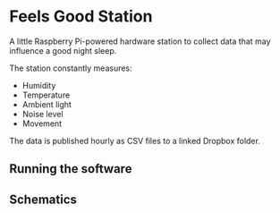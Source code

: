 # Feels Good Station

A little Raspberry Pi-powered hardware station to collect data that may influence a good night sleep.

The station constantly measures:

- Humidity
- Temperature
- Ambient light
- Noise level
- Movement 

The data is published hourly as CSV files to a linked Dropbox folder.

## Running the software

## Schematics


